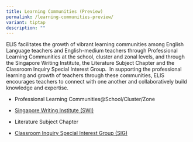 ```yaml
---
title: Learning Communities (Preview)
permalink: /learning-communities-preview/
variant: tiptap
description: ""
---
```

<p>ELIS facilitates the growth of vibrant learning communities among English
Language teachers and English-medium teachers through Professional Learning
Communities at the school, cluster and zonal levels, and through the Singapore
Writing Institute, the Literature Subject Chapter and the Classroom Inquiry
Special Interest Group.&nbsp; In supporting the professional learning and
growth of teachers through these communities, ELIS encourages teachers
to connect with one another and collaboratively build knowledge and expertise.</p>
<ul data-tight="true" class="tight">
<li>
<p>Professional Learning Communities@School/Cluster/Zone</p>
</li>
<li>
<p><a href="https://elis.moe.edu.sg/elis/learning-communities/swi-alumni/" rel="noopener noreferrer nofollow" target="_blank">Singapore Writing Institute (SWI)</a>
</p>
</li>
<li>
<p>Literature Subject Chapter</p>
</li>
<li>
<p><a href="https://elis.moe.edu.sg/elis/learning-communities/special-interest-group/" rel="noopener noreferrer nofollow" target="_blank">Classroom Inquiry Special Interest Group (SIG)</a>
</p>
</li>
</ul>
<p></p>
